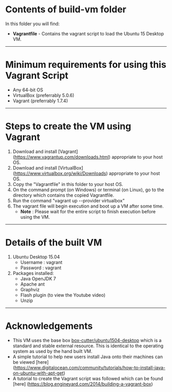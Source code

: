 # Contents of build-vm folder
In this folder you will find:
*  **Vagrantfile** - Contains the vagrant script to load the Ubuntu 15 Desktop VM. 

***

# Minimum requirements for using this Vagrant Script 
* Any 64-bit OS
* VirtualBox (preferrably 5.0.6)
* Vagrant (preferrably 1.7.4) 

***

# Steps to create the VM using Vagrant 
 1. Download and install [Vagrant] (https://www.vagrantup.com/downloads.html) appropriate to your host OS.
 2. Download and install [VirtualBox] (https://www.virtualbox.org/wiki/Downloads) appropriate to your host OS.
 3. Copy the "Vagrantfile" in this folder to your host OS.
 4. On the command prompt (on Windows) or terminal (on Linux), go to the directory which contains the copied Vagrantfile.
 5. Run the command "vagrant up --provider virtualbox"
 6. The vagrant file will begin execution and boot up a VM after some time. 
    * **Note** : Please wait for the entire script to finish execution before using the VM. 
    
***

# Details of the built VM
1. Ubuntu Desktop 15.04
    * Username : vagrant
    * Password : vagrant
2. Packages installed:
    * Java OpenJDK 7
    * Apache ant
    * Graphviz
    * Flash plugin (to view the Youtube video)
    * Unzip

***

# Acknowledgements
* This VM uses the base box [box-cutter/ubuntu1504-desktop](https://atlas.hashicorp.com/box-cutter/boxes/ubuntu1504-desktop/versions/2.0.5) 
which is a standard and stable external resource. This is identical to the operating system as used by the hand built VM.
* A simple tutorial to help new users install Java onto their machines can be viewed [here] (https://www.digitalocean.com/community/tutorials/how-to-install-java-on-ubuntu-with-apt-get)
* A tutorial to create the Vagrant script was followed which can be found [here] (https://blog.engineyard.com/2014/building-a-vagrant-box)

